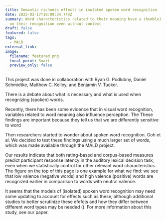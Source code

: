```yaml
---
title: Semantic richness effects in isolated spoken word recognition
date: 2023-03-17T18:09:34.744Z
summary: Word characteristics related to their meaning have a (humble) effect
  on their recognition even without context
draft: false
featured: false
tags:
  - MALD
external_link:
image:
  filename: featured.png
  focal_point: Smart
  preview_only: false
---
```

This project was done in collaboration with Ryan G. Podlubny, Daniel Schmidtke, Matthew C. Kelley, and Benjamin V. Tucker.

There is a debate about what is necessary and what is used when recognizing (spoken) words.

Recently, there has been some evidence that in visual word recognition, variables related to word meaning also influence perception. The These findings are important because they tell us that we are differently sensitive to word

Then researchers started to wonder about spoken word recognition. Goh et al. We decided to test these findings using a much larger set of words, which was made available through the MALD project.

Our results indicate that both rating-based and corpus-based measures predict participant response latency in the auditory lexical decision task, even when we statistically control for other relevant word characteristics. The figure on the top of this page is one example for what we find: we see that low valence (negative words) and high valence (positive) words are recognized earlier in comparison to words with neutral valence.

It seems that the models of (isolated) spoken word recognition may need some updating to account for effects such as these, although additional studies to better scrutinize these efefcts and how they differ between different word types may be needed (). For more information about this study, see our paper.
